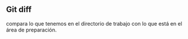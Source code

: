 ## Git diff

compara lo que tenemos en el directorio de trabajo con lo que está en el área de preparación.